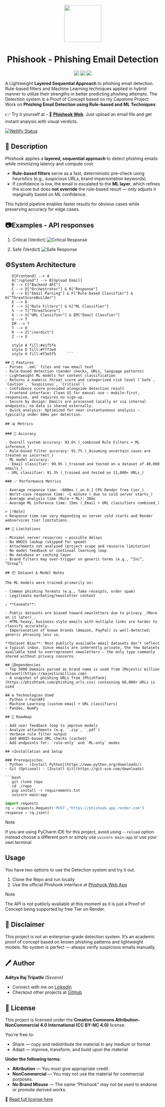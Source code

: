 <p align="center"><img src="./docs/icon.svg" width="120" /></p>

<div align="center"><h1>Phishook - Phishing Email Detection</h1></div>

<p align="center">
  <img src="https://img.shields.io/badge/License-CC--BY--NC%204.0-blue.svg" />
  <img src="https://img.shields.io/badge/Backend-FastAPI-009688?logo=fastapi&logoColor=white" />
  <img src="https://img.shields.io/badge/Python-ML-orange?logo=python&logoColor=white" />
</p>

A Lightweight **Layered Sequential Approach** to phishing email detection.
Rule-based filters and Machine Learning techniques applied in hybrid manner to utilize their strengths in better predicting phishing attempts. The Detection system is a Proof of Concept based on my Capstone Project Work on **Phishing Email Detection using Rule-based and ML Techniques**.

👉 Try it yourself at - 🔗 [**Phishook Web**](https://phishook.netlify.app). Just upload an email file and get instant analysis with visual verdicts.

[![Netlify Status](https://api.netlify.com/api/v1/badges/7ad93622-99f2-4f42-bcdc-5593eb538f13/deploy-status)](https://app.netlify.com/projects/phishook/deploys)

## 📌 Description

Phishook applies a **layered, sequential approach** to detect phishing emails while minimizing latency and compute cost:

- **Rule-based filters** serve as a fast, deterministic pre-check using heuristics (e.g., suspicious URLs, brand impersonation keywords).
- If confidence is low, the email is escalated to the **ML layer**, which refines the score but does **not override** the rule-based result — only adjusts it marginally based on ML confidence.

This hybrid pipeline enables faster results for obvious cases while preserving accuracy for edge cases.

## 📷Examples - API responses
1. Critical (Verdict)
   ![Critical Response](./docs/critical.png)

2. Safe (Verdict)
   ![Safe Response](./docs/safe.png)

## ⚙️System Architecture
 ```flowchart TB
    O[Frontend] --> A
    A["/upload"] --> B[Upload Email]
    B --> C["Backend API"]
    C --> D["Orchestrator"] & R["Response"]
    D --> E["Email Parsing"] & F["Rule-based Classifier"] & H["ThreatScoreBuilder"]
    E --> D
    F --> S["Rule Filters"] & G["ML Classifier"]
    S --> T["ThreatScore"]
    G --> U["URL Classifier"] & EM["Email Classfier"]
    U --> T
    EM --> T
    T --> H
    R --> Z["/verdict"]
    Z --> O

    style A fill:#e1f5fe
    style D fill:#fff3e0
    style H fill:#f3e5f5     ```

## 🚀 Features
- Parses `.eml` files and raw email text
- Rule-based detection (sender checks, URLs, language patterns)
- Lightweight ML models for content classification
- Returns a numeric threat score and categorized risk level (`Safe`, `Caution`, `Suspicious`, `Critical`)
- Confidence score provided alongside detection result
- Frontend interface: Clean UI for manual use — mobile-first, responsive, and requires no sign-up.
- Secure by design: Emails are processed locally or via internal endpoints; no data is shared externally.
- Quick analysis: Optimized for near-instantaneous analysis — typically under 80ms per detection.

## 📊 Metrics

### 🎯 Accuracy

- Overall system accuracy: 93.6% (_combined Rule Filters + ML inference_)
- Rule-based filter accuracy: 91.7% (_Assuming uncertain cases are treated as incorrect_)
- ML model accuracy:
  - Email classifier: 99.9% (_trained and tested on a dataset of 40,000 emails_)
  - URL classifier: 91.3% (_trained and tested on 11,000+ URLs_)

### ✅ Performance Metrics

- Average response time: ~600ms (_on 0.1 CPU Render free tier_)
- Worst-case response time: ~1 minute (_due to cold server starts_)
- Average analysis time (Rule + ML): 30ms
- Average ML inference time: 15ms (_Email + URL classifiers combined_)

> [!Note]
> Response time can vary depending on server cold starts and Render webservices tier limitations.

## 🪫 Limitations

- Minimal server resources → possible delays
- No WHOIS lookup (skipped for speed)
- Attachments not analyzed (project scope and resource limitation)
- No model feedback or continual learning loop
- No database or caching layer
- Brand filters may over-trigger on generic terms (e.g., “Inc”, “Group”)

## 📦 Dataset & Model Notes

The ML models were trained primarily on:

- Common phishing formats (e.g., fake receipts, order spam)
- Legitimate marketing/newsletter content

⚠️ **Caveats**:

- Public datasets are biased toward newsletters due to privacy _(More on it later)_.
- HTML-heavy, business-style emails with multiple links are harder to classify accurately.
- Impersonation of known brands (Amazon, PayPal) is well-detected; generic phrasing less so.

**Dataset Bias**: Most publicly available email datasets don’t reflect a typical inbox. Since emails are inherently private, the few datasets available tend to overrepresent newsletters — the only type commonly shared without privacy concerns.

## 🔗Dependencies
- Top 5000 Domains parsed as brand name is used from [Majestic million dataset](https://majesticmillion.com)
- A snapshot of phishing URLs from [PhishTank](https://phishtank.com/phishing_urls.csv) containing 60,000+ URLs is used

## ⚙️ Technologies Used
- Python + FastAPI
- Machine Learning (custom email + URL classifiers)
- Pandas, NumPy

## 🔭 Roadmap

- Add user feedback loop to improve models
- Analyze attachments (e.g. `.zip`, `.pdf`)
- Verbose rule filter output
- Add WHOIS-based URL checks (cached)
- Add endpoints for: `rule-only` and `ML-only` modes

## ⬇️Installation and Setup

### Prerequisites
- Python - [Install Python](https://www.python.org/downloads/)
- Git (Optional) - [Install Git](https://git-scm.com/downloads)

```bash
    git clone repo
    cd ./repo
    pip install -r requirements.txt
    uvicorn main:app
```
```python
import requests
rq = requests.Request('POST',"https://phishook.app.render.com")
response = rq.json()
```
> [!Note]
> If you are using PyCharm IDE for this project, avoid using `--reload` option instead choose a different port or simply use `uvicorn main:app` or use your own terminal

## Usage
You have two options to use the Detection system and try it out.
1. Clone the Repo and run locally
2. Use the official Phishook interface at [Phishook Web App](https://phishook.netlify.app/)

> [!Note]
> The API is not publicly available at this moment as it is just a Proof of Concept being supported by free Tier on Render.


## 📢 Disclaimer

This project is not an enterprise-grade detection system. It’s an academic proof of concept based on known phishing patterns and lightweight models. No system is perfect — always verify suspicious emails manually.

## 🖊️ Author

**Aditya Raj Tripathi** _(Sevenn)_

- Connect with me on [LinkedIn](https://linkedin.com/in/adityart)
- Checkout other projects at [GitHub](https://github.com)

## 📝 License

This project is licensed under the **Creative Commons Attribution-NonCommercial 4.0 International (CC BY-NC 4.0)** license.

You're free to:

- Share — copy and redistribute the material in any medium or format
- Adapt — improve, transform, and build upon the material

**Under the following terms**:

- **Attribution** — You must give appropriate credit.
- **NonCommercial** — You may not use the material for commercial purposes.
- **No Brand Misuse** — The name “Phishook” may not be used to endorse or promote derived works.

📄 [Read full license here](https://creativecommons.org/licenses/by-nc/4.0/)